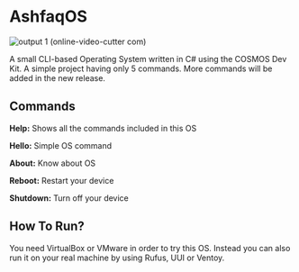 # AshfaqOS

![output 1 (online-video-cutter com)](https://user-images.githubusercontent.com/90464080/132887829-cb311cc9-d147-4426-a118-6fcc0177d8ac.gif)

A small CLI-based Operating System written in C# using the COSMOS Dev Kit. A simple project having only 5 commands. More commands will be added in the new release.

## Commands
**Help:** Shows all the commands included in this OS

**Hello:** Simple OS command

**About:** Know about OS

**Reboot:** Restart your device

**Shutdown:** Turn off your device

## How To Run?
You need VirtualBox or VMware in order to try this OS. Instead you can also run it on your real machine by using Rufus, UUI or Ventoy.
